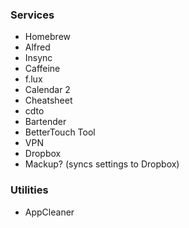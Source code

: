 ### Services

- Homebrew
- Alfred
- Insync
- Caffeine
- f.lux
- Calendar 2
- Cheatsheet
- cdto
- Bartender
- BetterTouch Tool
- VPN
- Dropbox
- Mackup? (syncs settings to Dropbox)


### Utilities

- AppCleaner
